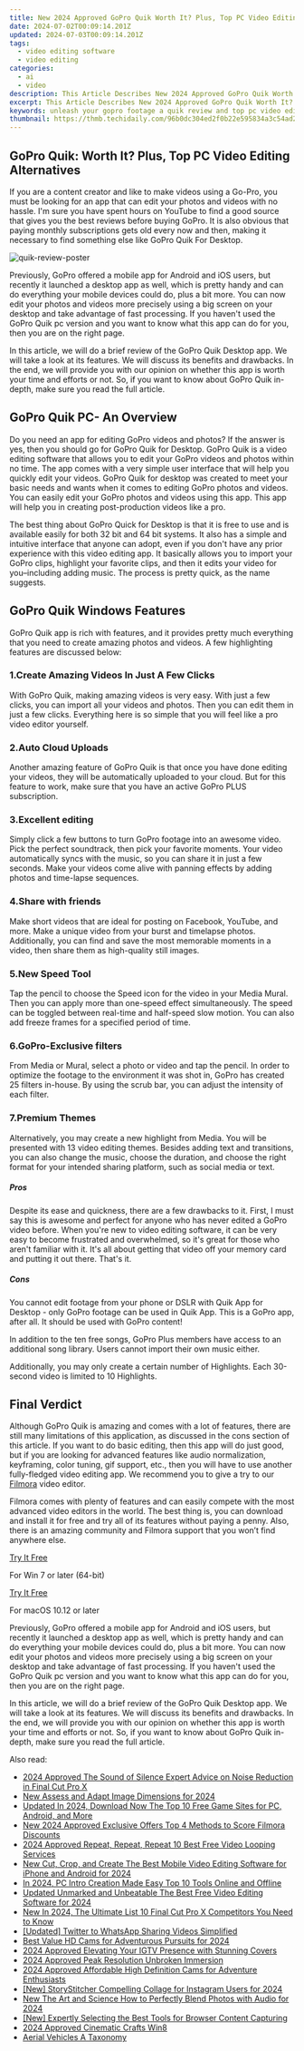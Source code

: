 ```yaml
---
title: New 2024 Approved GoPro Quik Worth It? Plus, Top PC Video Editing Alternatives
date: 2024-07-02T00:09:14.201Z
updated: 2024-07-03T00:09:14.201Z
tags: 
  - video editing software
  - video editing
categories: 
  - ai
  - video
description: This Article Describes New 2024 Approved GoPro Quik Worth It? Plus, Top PC Video Editing Alternatives
excerpt: This Article Describes New 2024 Approved GoPro Quik Worth It? Plus, Top PC Video Editing Alternatives
keywords: unleash your gopro footage a quik review and top pc video editing alternatives,gopro quik worth it plus top pc video editing alternatives,editing gopro videos on pc quik alternatives and more,quik for pc a guide to using gopros video editor and its alternatives,alternatives to gopro quik for pc video editing made easy,pc video editing made easy gopro quik and its alternatives,edit like a pro gopro quik review best pc alternatives for video editing
thumbnail: https://thmb.techidaily.com/96b0dc304ed2f0b22e595834a3c54ad25662873342662329d5363509351a52f0.jpg
---
```


## GoPro Quik: Worth It? Plus, Top PC Video Editing Alternatives

If you are a content creator and like to make videos using a Go-Pro, you must be looking for an app that can edit your photos and videos with no hassle. I'm sure you have spent hours on YouTube to find a good source that gives you the best reviews before buying GoPro. It is also obvious that paying monthly subscriptions gets old every now and then, making it necessary to find something else like GoPro Quik For Desktop.

![quik-review-poster](https://images.wondershare.com/filmora/article-images/quik-review-poster.jpg)

Previously, GoPro offered a mobile app for Android and iOS users, but recently it launched a desktop app as well, which is pretty handy and can do everything your mobile devices could do, plus a bit more. You can now edit your photos and videos more precisely using a big screen on your desktop and take advantage of fast processing. If you haven't used the GoPro Quik pc version and you want to know what this app can do for you, then you are on the right page.

In this article, we will do a brief review of the GoPro Quik Desktop app. We will take a look at its features. We will discuss its benefits and drawbacks. In the end, we will provide you with our opinion on whether this app is worth your time and efforts or not. So, if you want to know about GoPro Quik in-depth, make sure you read the full article.

## **GoPro Quik PC- An Overview**

Do you need an app for editing GoPro videos and photos? If the answer is yes, then you should go for GoPro Quik for Desktop. GoPro Quik is a video editing software that allows you to edit your GoPro videos and photos within no time. The app comes with a very simple user interface that will help you quickly edit your videos. GoPro Quik for desktop was created to meet your basic needs and wants when it comes to editing GoPro photos and videos. You can easily edit your GoPro photos and videos using this app. This app will help you in creating post-production videos like a pro.

The best thing about GoPro Quick for Desktop is that it is free to use and is available easily for both 32 bit and 64 bit systems. It also has a simple and intuitive interface that anyone can adopt, even if you don't have any prior experience with this video editing app. It basically allows you to import your GoPro clips, highlight your favorite clips, and then it edits your video for you–including adding music. The process is pretty quick, as the name suggests.

## **GoPro Quik Windows Features**

GoPro Quik app is rich with features, and it provides pretty much everything that you need to create amazing photos and videos. A few highlighting features are discussed below:

### 1.Create Amazing Videos In Just A Few Clicks

With GoPro Quik, making amazing videos is very easy. With just a few clicks, you can import all your videos and photos. Then you can edit them in just a few clicks. Everything here is so simple that you will feel like a pro video editor yourself.

### 2.Auto Cloud Uploads

Another amazing feature of GoPro Quik is that once you have done editing your videos, they will be automatically uploaded to your cloud. But for this feature to work, make sure that you have an active GoPro PLUS subscription.

### 3.Excellent editing

Simply click a few buttons to turn GoPro footage into an awesome video. Pick the perfect soundtrack, then pick your favorite moments. Your video automatically syncs with the music, so you can share it in just a few seconds. Make your videos come alive with panning effects by adding photos and time-lapse sequences.

### 4.Share with friends

Make short videos that are ideal for posting on Facebook, YouTube, and more. Make a unique video from your burst and timelapse photos. Additionally, you can find and save the most memorable moments in a video, then share them as high-quality still images.

### 5.New Speed Tool

Tap the pencil to choose the Speed icon for the video in your Media Mural. Then you can apply more than one-speed effect simultaneously. The speed can be toggled between real-time and half-speed slow motion. You can also add freeze frames for a specified period of time.

### 6.GoPro-Exclusive filters

From Media or Mural, select a photo or video and tap the pencil. In order to optimize the footage to the environment it was shot in, GoPro has created 25 filters in-house. By using the scrub bar, you can adjust the intensity of each filter.

### 7.Premium Themes

Alternatively, you may create a new highlight from Media. You will be presented with 13 video editing themes. Besides adding text and transitions, you can also change the music, choose the duration, and choose the right format for your intended sharing platform, such as social media or text.

##### Pros

Despite its ease and quickness, there are a few drawbacks to it. First, I must say this is awesome and perfect for anyone who has never edited a GoPro video before. When you're new to video editing software, it can be very easy to become frustrated and overwhelmed, so it's great for those who aren't familiar with it. It's all about getting that video off your memory card and putting it out there. That's it.

##### Cons

You cannot edit footage from your phone or DSLR with Quik App for Desktop - only GoPro footage can be used in Quik App. This is a GoPro app, after all. It should be used with GoPro content!

In addition to the ten free songs, GoPro Plus members have access to an additional song library. Users cannot import their own music either.

Additionally, you may only create a certain number of Highlights. Each 30-second video is limited to 10 Highlights.

## Final Verdict

Although GoPro Quik is amazing and comes with a lot of features, there are still many limitations of this application, as discussed in the cons section of this article. If you want to do basic editing, then this app will do just good, but if you are looking for advanced features like audio normalization, keyframing, color tuning, gif support, etc., then you will have to use another fully-fledged video editing app. We recommend you to give a try to our [Filmora](https://tools.techidaily.com/wondershare/filmora/download/) video editor.

Filmora comes with plenty of features and can easily compete with the most advanced video editors in the world. The best thing is, you can download and install it for free and try all of its features without paying a penny. Also, there is an amazing community and Filmora support that you won’t find anywhere else.

[Try It Free](https://tools.techidaily.com/wondershare/filmora/download/)

For Win 7 or later (64-bit)

[Try It Free](https://tools.techidaily.com/wondershare/filmora/download/)

For macOS 10.12 or later

Previously, GoPro offered a mobile app for Android and iOS users, but recently it launched a desktop app as well, which is pretty handy and can do everything your mobile devices could do, plus a bit more. You can now edit your photos and videos more precisely using a big screen on your desktop and take advantage of fast processing. If you haven't used the GoPro Quik pc version and you want to know what this app can do for you, then you are on the right page.

In this article, we will do a brief review of the GoPro Quik Desktop app. We will take a look at its features. We will discuss its benefits and drawbacks. In the end, we will provide you with our opinion on whether this app is worth your time and efforts or not. So, if you want to know about GoPro Quik in-depth, make sure you read the full article.

<span class="atpl-alsoreadstyle">Also read:</span>
<div><ul>
<li><a href="https://ai-video-apps.techidaily.com/2024-approved-the-sound-of-silence-expert-advice-on-noise-reduction-in-final-cut-pro-x/"><u>2024 Approved The Sound of Silence Expert Advice on Noise Reduction in Final Cut Pro X</u></a></li>
<li><a href="https://ai-video-apps.techidaily.com/new-assess-and-adapt-image-dimensions-for-2024/"><u>New Assess and Adapt Image Dimensions for 2024</u></a></li>
<li><a href="https://ai-video-apps.techidaily.com/updated-in-2024-download-now-the-top-10-free-game-sites-for-pc-android-and-more/"><u>Updated In 2024, Download Now The Top 10 Free Game Sites for PC, Android, and More</u></a></li>
<li><a href="https://ai-video-apps.techidaily.com/new-2024-approved-exclusive-offers-top-4-methods-to-score-filmora-discounts/"><u>New 2024 Approved Exclusive Offers Top 4 Methods to Score Filmora Discounts</u></a></li>
<li><a href="https://ai-video-apps.techidaily.com/2024-approved-repeat-repeat-repeat-10-best-free-video-looping-services/"><u>2024 Approved Repeat, Repeat, Repeat 10 Best Free Video Looping Services</u></a></li>
<li><a href="https://ai-video-apps.techidaily.com/new-cut-crop-and-create-the-best-mobile-video-editing-software-for-iphone-and-android-for-2024/"><u>New Cut, Crop, and Create The Best Mobile Video Editing Software for iPhone and Android for 2024</u></a></li>
<li><a href="https://ai-video-apps.techidaily.com/in-2024-pc-intro-creation-made-easy-top-10-tools-online-and-offline/"><u>In 2024, PC Intro Creation Made Easy Top 10 Tools Online and Offline</u></a></li>
<li><a href="https://ai-video-apps.techidaily.com/updated-unmarked-and-unbeatable-the-best-free-video-editing-software-for-2024/"><u>Updated Unmarked and Unbeatable The Best Free Video Editing Software for 2024</u></a></li>
<li><a href="https://ai-video-apps.techidaily.com/new-in-2024-the-ultimate-list-10-final-cut-pro-x-competitors-you-need-to-know/"><u>New In 2024, The Ultimate List 10 Final Cut Pro X Competitors You Need to Know</u></a></li>
<li><a href="https://twitter-clips.techidaily.com/updated-twitter-to-whatsapp-sharing-videos-simplified/"><u>[Updated] Twitter to WhatsApp  Sharing Videos Simplified</u></a></li>
<li><a href="https://extra-resources.techidaily.com/best-value-hd-cams-for-adventurous-pursuits-for-2024/"><u>Best Value HD Cams for Adventurous Pursuits for 2024</u></a></li>
<li><a href="https://instagram-video-files.techidaily.com/2024-approved-elevating-your-igtv-presence-with-stunning-covers/"><u>2024 Approved  Elevating Your IGTV Presence with Stunning Covers</u></a></li>
<li><a href="https://extra-approaches.techidaily.com/2024-approved-peak-resolution-unbroken-immersion/"><u>2024 Approved  Peak Resolution  Unbroken Immersion</u></a></li>
<li><a href="https://extra-lessons.techidaily.com/2024-approved-affordable-high-definition-cams-for-adventure-enthusiasts/"><u>2024 Approved  Affordable High Definition Cams for Adventure Enthusiasts</u></a></li>
<li><a href="https://instagram-videos.techidaily.com/new-storystitcher-compelling-collage-for-instagram-users-for-2024/"><u>[New] StoryStitcher  Compelling Collage for Instagram Users for 2024</u></a></li>
<li><a href="https://audio-editing.techidaily.com/new-the-art-and-science-how-to-perfectly-blend-photos-with-audio-for-2024/"><u>New The Art and Science How to Perfectly Blend Photos with Audio for 2024</u></a></li>
<li><a href="https://remote-screen-capture.techidaily.com/new-expertly-selecting-the-best-tools-for-browser-content-capturing/"><u>[New] Expertly Selecting the Best Tools for Browser Content Capturing</u></a></li>
<li><a href="https://extra-hints.techidaily.com/2024-approved-cinematic-crafts-win8/"><u>2024 Approved  Cinematic Crafts Win8</u></a></li>
<li><a href="https://extra-tips.techidaily.com/aerial-vehicles-a-taxonomy/"><u>Aerial Vehicles  A Taxonomy</u></a></li>
</ul></div>

<ins class="adsbygoogle"
      style="display:block"
      data-ad-client="ca-pub-7571918770474297"
      data-ad-slot="8358498916"
      data-ad-format="auto"
      data-full-width-responsive="true"></ins>